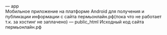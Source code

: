 ﻿— app	
  Мобильное приложение на платформе Android для получения и публикации информации с сайта пермьонлайн.рф(пока что не работает т.к. за хостинг не заплачено)
— public_html
  Исходный код сайта пермьонлайн.рф